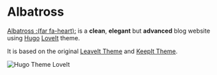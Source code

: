 # Albatross

[Albatross :(far fa-heart):](https://github.com/ripa01) is a **clean**, **elegant** but **advanced** blog website using [Hugo](https://gohugo.io/) [LoveIt](https://github.com/liuzc/LoveIt/) theme.

It is based on the original [LeaveIt Theme](https://github.com/liuzc/LeaveIt/) and [KeepIt Theme](https://github.com/liuzc/LeaveIt/).

![Hugo Theme LoveIt](windows2.png)
